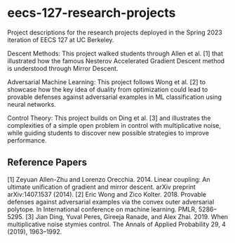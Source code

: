 # eecs-127-research-projects
Project descriptions for the research projects deployed in the Spring 2023 iteration of EECS 127 at UC Berkeley.

Descent Methods: This project walked students through Allen et al. [1] that illustrated how the famous Nesterov Accelerated Gradient Descent method is understood through Mirror Descent.

Adversarial Machine Learning: This project follows Wong et al. [2] to showcase how the key idea of duality from optimization could lead to provable defenses against adversarial examples in ML classification using neural networks. 

Control Theory: This project builds on Ding et al. [3] and illustrates the complexities of a simple open problem in control with multiplicative noise, while guiding students to discover new possible strategies to improve performance.

## Reference Papers
[1] Zeyuan Allen-Zhu and Lorenzo Orecchia. 2014. Linear coupling: An ultimate unification of gradient and mirror descent. arXiv preprint arXiv:1407.1537 (2014).
[2] Eric Wong and Zico Kolter. 2018. Provable defenses against adversarial examples via the convex outer adversarial polytope. In International conference on machine learning. PMLR, 5286–5295.
[3] Jian Ding, Yuval Peres, Gireeja Ranade, and Alex Zhai. 2019. When multiplicative noise stymies control. The Annals of Applied Probability 29, 4 (2019), 1963–1992.
